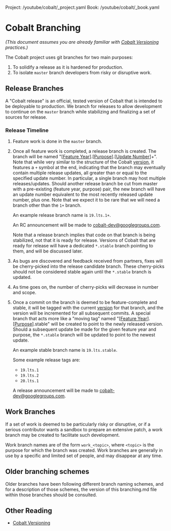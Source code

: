 Project: /youtube/cobalt/_project.yaml
Book: /youtube/cobalt/_book.yaml

# Cobalt Branching

*(This document assumes you are already familiar
with [Cobalt Versioning][versioning] practices.)*

The Cobalt project uses git branches for two main purposes:

  1. To solidify a release as it is hardened for production.
  2. To isolate `master` branch developers from risky or disruptive work.


## Release Branches

A "Cobalt release" is an official, tested version of Cobalt that is intended to
be deployable to production. We branch for releases to allow development to
continue on the `master` branch while stabilizing and finalizing a set of sources
for release.


### Release Timeline

  1. Feature work is done in the `master` branch.

  2. Once all feature work is completed, a release branch is created. The branch
     will be named "[[Feature Year](versioning.md#Feature-Year)].[[Purpose](versioning.md#Purpose)].[[Update Number](versioning.md#Update-Number)]+".
     Note that while very similar to the structure of the Cobalt
     [version](versioning.md), it features a `+` symbol at the end, indicating
     that the branch may eventually contain multiple release updates,
     all greater than or equal to the specified update number.  In particular, a
     single branch may host multiple releases/updates. Should another release
     branch be cut from master with a pre-existing (feature year, purpose)
     pair, the new branch will have an update number equivalent to the most
     recently released update number, plus one.  Note that we expect it to be
     rare that we will need a branch other than the `1+` branch.

     An example release branch name is `19.lts.1+`.

     An RC announcement will be made to
     [cobalt-dev@googlegroups.com][cobalt-dev].

     Note that a release branch implies that code on that branch is being
     stabilized, not that it is ready for release.  Versions of Cobalt that
     are ready for release will have a dedicated `*.stable` branch pointing to
     them, and will be discussed later.

  3. As bugs are discovered and feedback received from partners, fixes will be
     cherry-picked into the release candidate branch. These cherry-picks should
     not be considered stable again until the `*.stable` branch is updated.

  4. As time goes on, the number of cherry-picks will decrease in number and
     scope.

  5. Once a commit on the branch is deemed to be feature-complete and stable, it
     will be tagged with the current [version](versioning.md) for that branch,
     and the version will be incremented for all subsequent commits.  A special
     branch that acts more like a "moving tag" named "[[Feature Year](versioning.md#Feature-Year)].[[Purpose](versioning.md#Purpose)].stable"
     will be created to point to the newly released version.  Should a
     subsequent update be made for the given feature year and purpose, the
     `*.stable` branch will be updated to point to the newest update.

     An example stable branch name is `19.lts.stable`.

     Some example release tags are:
      - `19.lts.1`
      - `19.lts.2`
      - `20.lts.1`

     A release announcement will be made
     to [cobalt-dev@googlegroups.com][cobalt-dev].


## Work Branches

If a set of work is deemed to be particularly risky or disruptive, or if a
serious contributor wants a sandbox to prepare an extensive patch, a work branch
may be created to facilitate such development.

Work branch names are of the form `work_<topic>`, where `<topic>` is the purpose
for which the branch was created. Work branches are generally in use by a
specific and limited set of people, and may disappear at any time.


## Older branching schemes

Older branches have been following different branch naming schemes, and for
a description of those schemes, the version of this branching.md file within
those branches should be consulted.

## Other Reading

  * [Cobalt Versioning][versioning]

[cobalt-dev]: https://groups.google.com/forum/#!forum/cobalt-dev "cobalt-dev@googlegroups.com"
[versioning]: versioning.md "Cobalt Versioning"
